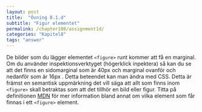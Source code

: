 ```yaml
---
layout: post
title:  "Övning 8.1.d"
subtitle: "Figur elementet"
permalink: /chapter108/assignment1d/
categories: "Kapitel8"
tags: "answer"
---
```

De bilder som du lägger elementet `<figure>` runt kommer att få en marginal. Om du använder inspektionsverktyget (högerklick inpektera) så kan du se att det finns en sidomarginal som är 40px och marginal ovanför och nedanför som är 16px . Detta beteendet kan man ändra med CSS. Detta är främst en semantisk uppmärkning det vill säga att allt som finns inom  `<figure>` skall betraktas som att det tillhör en bild eller figur. Titta på definitionen [MDN](https://developer.mozilla.org/en-US/docs/Web/HTML/Element/figure) för mer information bland annat om vilka element som får finnas i ett `<figure>` element.
